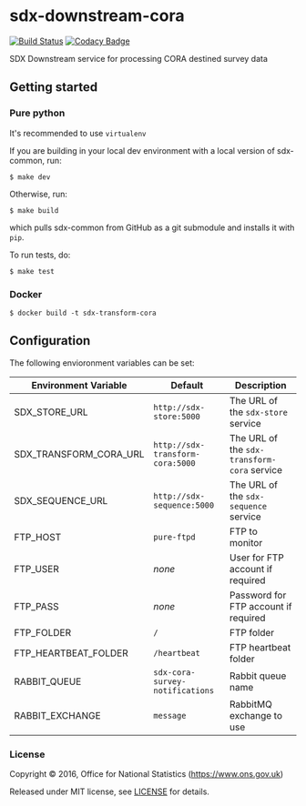 # sdx-downstream-cora

[![Build Status](https://travis-ci.org/ONSdigital/sdx-downstream-cora.svg?branch=develop)](https://travis-ci.org/ONSdigital/sdx-downstream-cora) [![Codacy Badge](https://api.codacy.com/project/badge/Grade/89251a554b8141aea14cc28a28fac274)](https://www.codacy.com/app/ons-sdc/sdx-downstream-cora?utm_source=github.com&amp;utm_medium=referral&amp;utm_content=ONSdigital/sdx-downstream-cora&amp;utm_campaign=Badge_Grade)

SDX Downstream service for processing CORA destined survey data

## Getting started

### Pure python

It's recommended to use ``virtualenv``

If you are building in your local dev environment with a local version of sdx-common, run:

```shell
$ make dev
```

Otherwise, run:

```shell
$ make build
```

which pulls sdx-common from GitHub as a git submodule and installs it with `pip`.

To run tests, do:

```shell
$ make test
```

### Docker

```shell
$ docker build -t sdx-transform-cora
```

## Configuration

The following envioronment variables can be set:

| Environment Variable    | Default                               | Description
|-------------------------|---------------------------------------|----------------
| SDX_STORE_URL           | `http://sdx-store:5000`               | The URL of the `sdx-store` service
| SDX_TRANSFORM_CORA_URL  | `http://sdx-transform-cora:5000`      | The URL of the `sdx-transform-cora` service
| SDX_SEQUENCE_URL        | `http://sdx-sequence:5000`            | The URL of the `sdx-sequence` service
| FTP_HOST                | `pure-ftpd`                           | FTP to monitor
| FTP_USER                | _none_                                | User for FTP account if required
| FTP_PASS                | _none_                                | Password for FTP account if required
| FTP_FOLDER              | `/`                                   | FTP folder
| FTP_HEARTBEAT_FOLDER    | `/heartbeat`                          | FTP heartbeat folder
| RABBIT_QUEUE            | `sdx-cora-survey-notifications`       | Rabbit queue name
| RABBIT_EXCHANGE         | `message`                             | RabbitMQ exchange to use

### License

Copyright © 2016, Office for National Statistics (https://www.ons.gov.uk)

Released under MIT license, see [LICENSE](LICENSE) for details.
